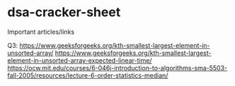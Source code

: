 # dsa-cracker-sheet

Important articles/links

Q3:
https://www.geeksforgeeks.org/kth-smallest-largest-element-in-unsorted-array/
https://www.geeksforgeeks.org/kth-smallest-largest-element-in-unsorted-array-expected-linear-time/
https://ocw.mit.edu/courses/6-046j-introduction-to-algorithms-sma-5503-fall-2005/resources/lecture-6-order-statistics-median/

